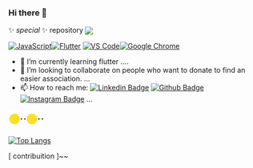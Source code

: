 ### Hi there 👋
✨ _special_ ✨ repository 
<img align="center" src="https://profile-counter.glitch.me/diegoemanuel/count.svg">
<div>
<a target="_blank" rel="noopener noreferrer" href="https://user-images.githubusercontent.com/1680157/87443764-4af82c80-c5cc-11ea-82c2-c368ee12cf6d.png"><img alt="JavaScript" title="JavaScript" src="https://user-images.githubusercontent.com/1680157/87443764-4af82c80-c5cc-11ea-82c2-c368ee12cf6d.png" height="24" style="max-width: 100%;"><a target="_blank" rel="noopener noreferrer" href="https://user-images.githubusercontent.com/1680157/87443756-49c6ff80-c5cc-11ea-9052-ecd76bb5ce81.png"><img alt="Flutter" title="Flutter" src="https://user-images.githubusercontent.com/1680157/87443756-49c6ff80-c5cc-11ea-9052-ecd76bb5ce81.png" height="24" style="max-width: 100%;"></a></a>
<a target="_blank" rel="noopener noreferrer" href="https://user-images.githubusercontent.com/1680157/87443751-492e6900-c5cc-11ea-9854-f82d4d921133.png"><img alt="VS Code" title="VS Code" src="https://user-images.githubusercontent.com/1680157/87443751-492e6900-c5cc-11ea-9854-f82d4d921133.png" height="24" style="max-width: 100%;"></a><a target="_blank" rel="noopener noreferrer" href="https://user-images.githubusercontent.com/1680157/87443745-47fd3c00-c5cc-11ea-878f-44f34572775e.png"><img alt="Google Chrome" title="Google Chrome" src="https://user-images.githubusercontent.com/1680157/87443745-47fd3c00-c5cc-11ea-878f-44f34572775e.png" height="24" style="max-width: 100%;"></a> 
 

- 🌱 I’m currently learning flutter  ....
- 👯 I’m looking to collaborate on people who want to donate to find an easier association. ...
- 📫 How to reach me: 
[![Linkedin Badge](https://img.shields.io/badge/-Diego%20Emanuel-6633cc?style=flat-square&logo=Linkedin&logoColor=white&link=https://www.linkedin.com/in/diego-emanuel-69ab4a162/)](https://www.linkedin.com/in/diego-emanuel-69ab4a162/) 
[![Github Badge](https://img.shields.io/badge/-Diego%20Emanuel-6633cc?style=flat-square&logo=Github&logoColor=white&link=https://github.com/DiegoEmanuel/)](https://github.com/DiegoEmanuel/) 
[![Instagram Badge](https://img.shields.io/badge/-Diego%20Emanuel-6633cc?style=flat-square&logo=Instagram&logoColor=white&link=https://instagram.com/diego.efc/)](https://instagram.com/diego.efc/)  ...
</div>
<img src="https://raw.githubusercontent.com/Aniket965/Aniket965/master/pacman.svg?sanitize=true" width="35" height="35"><img src="https://raw.githubusercontent.com/Aniket965/Aniket965/master/pacman.svg?sanitize=true" width="35" height="35">

[![Top Langs](https://github-readme-stats.vercel.app/api/top-langs/?username=DiegoEmanuel&layout=compact&text_color=daf7dc&bg_color=151515)](https://github.com/DiegoEmanuel/github-readme-stats) 


[ contribuition ]~~
